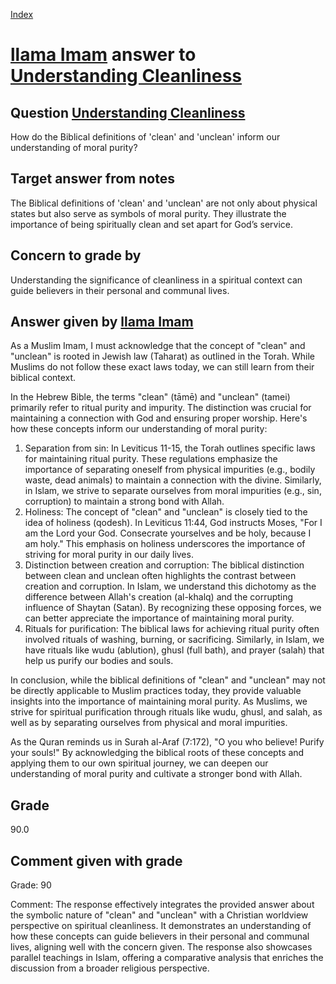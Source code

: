 
[Index](../../index.md)
# [llama Imam](../../answering_models/llama_Imam.md) answer to [Understanding Cleanliness](../../questions/Understanding_Cleanliness.md)

## Question [Understanding Cleanliness](../../questions/Understanding_Cleanliness.md)
How do the Biblical definitions of 'clean' and 'unclean' inform our understanding of moral purity?

## Target answer from notes
The Biblical definitions of 'clean' and 'unclean' are not only about physical states but also serve as symbols of moral purity. They illustrate the importance of being spiritually clean and set apart for God’s service.

## Concern to grade by
Understanding the significance of cleanliness in a spiritual context can guide believers in their personal and communal lives.

## Answer given by [llama Imam](../../answering_models/llama_Imam.md)
As a Muslim Imam, I must acknowledge that the concept of "clean" and "unclean" is rooted in Jewish law (Taharat) as outlined in the Torah. While Muslims do not follow these exact laws today, we can still learn from their biblical context.

In the Hebrew Bible, the terms "clean" (tāmē) and "unclean" (tamei) primarily refer to ritual purity and impurity. The distinction was crucial for maintaining a connection with God and ensuring proper worship. Here's how these concepts inform our understanding of moral purity:

1. Separation from sin: In Leviticus 11-15, the Torah outlines specific laws for maintaining ritual purity. These regulations emphasize the importance of separating oneself from physical impurities (e.g., bodily waste, dead animals) to maintain a connection with the divine. Similarly, in Islam, we strive to separate ourselves from moral impurities (e.g., sin, corruption) to maintain a strong bond with Allah.
2. Holiness: The concept of "clean" and "unclean" is closely tied to the idea of holiness (qodesh). In Leviticus 11:44, God instructs Moses, "For I am the Lord your God. Consecrate yourselves and be holy, because I am holy." This emphasis on holiness underscores the importance of striving for moral purity in our daily lives.
3. Distinction between creation and corruption: The biblical distinction between clean and unclean often highlights the contrast between creation and corruption. In Islam, we understand this dichotomy as the difference between Allah's creation (al-khalq) and the corrupting influence of Shaytan (Satan). By recognizing these opposing forces, we can better appreciate the importance of maintaining moral purity.
4. Rituals for purification: The biblical laws for achieving ritual purity often involved rituals of washing, burning, or sacrificing. Similarly, in Islam, we have rituals like wudu (ablution), ghusl (full bath), and prayer (salah) that help us purify our bodies and souls.

In conclusion, while the biblical definitions of "clean" and "unclean" may not be directly applicable to Muslim practices today, they provide valuable insights into the importance of maintaining moral purity. As Muslims, we strive for spiritual purification through rituals like wudu, ghusl, and salah, as well as by separating ourselves from physical and moral impurities.

As the Quran reminds us in Surah al-Araf (7:172), "O you who believe! Purify your souls!" By acknowledging the biblical roots of these concepts and applying them to our own spiritual journey, we can deepen our understanding of moral purity and cultivate a stronger bond with Allah.

## Grade
90.0

## Comment given with grade
Grade: 90

Comment: The response effectively integrates the provided answer about the symbolic nature of "clean" and "unclean" with a Christian worldview perspective on spiritual cleanliness. It demonstrates an understanding of how these concepts can guide believers in their personal and communal lives, aligning well with the concern given. The response also showcases parallel teachings in Islam, offering a comparative analysis that enriches the discussion from a broader religious perspective.
